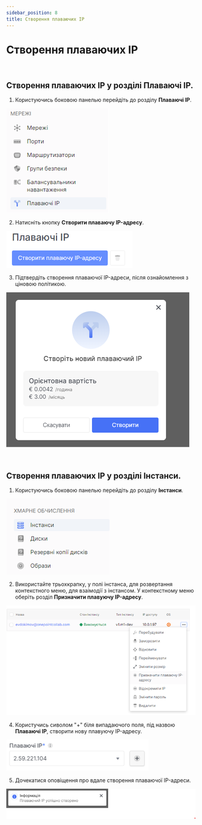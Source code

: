 ```yaml
---
sidebar_position: 8
title: Створення плаваючих IP
---
```



# Створення плаваючих IP


<br />

## Створення плаваючих IP у розділі **Плаваючі IP**.

1. Користуючись боковою панелью перейдіть до розділу **Плаваючі IP**.

![](../img/i-float-ip-1.png)

2. Натисніть кнопку **Створити плаваючу IP-адресу**.

![](../img/i-float-ip-2.png)

3. Підтвердіть створення плаваючої IP-адреси, після ознайомлення з ціновою політикою.

![](../img/i-float-ip-3.png)


<br />

## Створення плаваючих IP у розділі **Інстанси**.
1. Користуючись боковою панелью перейдіть до розділу **Інстанси**.

![](../img/i-float-ip-4.png)

2. Використайте трьохкрапку, у полі інстанса, для розвертання контекстного меню, для взаімодії з інстансом.
У контекстному меню оберіть розділ **Призначити плавуючу IP-адресу**.

![](../img/i-float-ip-5.png)

4. Користучись сиволом "+" біля випадаючого поля, під назвою **Плаваючі IP**, створити нову плавуючу IP-адресу.

![](../img/i-float-ip-11.png)

5. Дочекатися оповіщення про вдале створення плаваючої IP-адреси.

![](../img/i-float-ip-7.png)